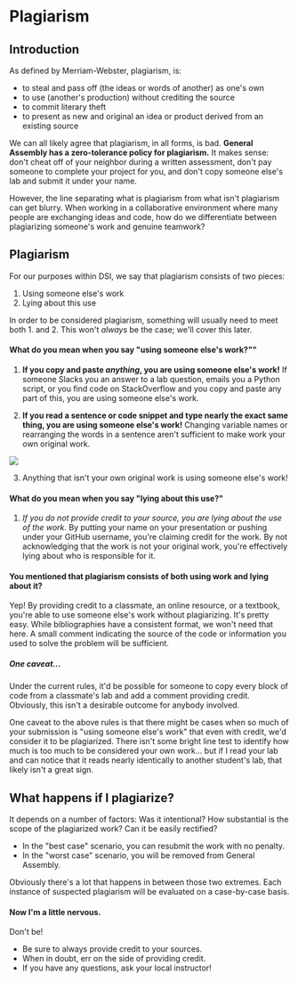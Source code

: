 # Plagiarism

## Introduction
As defined by Merriam-Webster, plagiarism, is:
* to steal and pass off (the ideas or words of another) as one's own
* to use (another's production) without crediting the source
* to commit literary theft
* to present as new and original an idea or product derived from an existing source

We can all likely agree that plagiarism, in all forms, is bad. **General Assembly has a zero-tolerance policy for plagiarism.** It makes sense: don't cheat off of your neighbor during a written assessment, don't pay someone to complete your project for you, and don't copy someone else's lab and submit it under your name.

However, the line separating what is plagiarism from what isn't plagiarism can get blurry. When working in a collaborative environment where many people are exchanging ideas and code, how do we differentiate between plagiarizing someone's work and genuine teamwork?

## Plagiarism
For our purposes within DSI, we say that plagiarism consists of two pieces:
1. Using someone else's work
2. Lying about this use

In order to be considered plagiarism, something will usually need to meet both 1. and 2. This won't *always* be the case; we'll cover this later.

#### What do you mean when you say "using someone else's work?""

1. **If you copy and paste *anything*, you are using someone else's work!** If someone Slacks you an answer to a lab question, emails you a Python script, or you find code on StackOverflow and you copy and paste any part of this, you are using someone else's work.

2. **If you read a sentence or code snippet and type nearly the exact same thing, you are using someone else's work!** Changing variable names or rearranging the words in a sentence aren't sufficient to make work your own original work.

![](https://i.pinimg.com/736x/dd/66/4a/dd664adcb2053d6e1367b6d385a64453--fun-meme-lol-memes.jpg)

3. Anything that isn't your own original work is using someone else's work!

#### What do you mean when you say "lying about this use?"

1. *If you do not provide credit to your source, you are lying about the use of the work.* By putting your name on your presentation or pushing under your GitHub username, you're claiming credit for the work. By not acknowledging that the work is not your original work, you're effectively lying about who is responsible for it.

#### You mentioned that plagiarism consists of both using work and lying about it?
Yep! By providing credit to a classmate, an online resource, or a textbook, you're able to use someone else's work without plagiarizing. It's pretty easy. While bibliographies have a consistent format, we won't need that here. A small comment indicating the source of the code or information you used to solve the problem will be sufficient.

##### One caveat...
Under the current rules, it'd be possible for someone to copy every block of code from a classmate's lab and add a comment providing credit. Obviously, this isn't a desirable outcome for anybody involved.

One caveat to the above rules is that there might be cases when so much of your submission is "using someone else's work" that even with credit, we'd consider it to be plagiarized. There isn't some bright line test to identify how much is too much to be considered your own work... but if I read your lab and can notice that it reads nearly identically to another student's lab, that likely isn't a great sign.

## What happens if I plagiarize?
It depends on a number of factors: Was it intentional? How substantial is the scope of the plagiarized work? Can it be easily rectified?

* In the "best case" scenario, you can resubmit the work with no penalty.
* In the "worst case" scenario, you will be removed from General Assembly.

Obviously there's a lot that happens in between those two extremes. Each instance of suspected plagiarism will be evaluated on a case-by-case basis.

#### Now I'm a little nervous.
Don't be!
* Be sure to always provide credit to your sources.
* When in doubt, err on the side of providing credit.
* If you have any questions, ask your local instructor!
